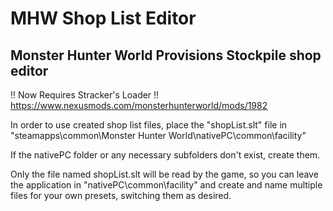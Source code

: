 # MHW Shop List Editor
Monster Hunter World Provisions Stockpile shop editor
-------------------------------------------------------
!! Now Requires Stracker's Loader !!
https://www.nexusmods.com/monsterhunterworld/mods/1982

In order to use created shop list files, place the "shopList.slt" file in "steamapps\common\Monster Hunter World\nativePC\common\facility" 

If the nativePC folder or any necessary subfolders don't exist, create them.  
  
Only the file named shopList.slt will be read by the game, so you can leave the application in "nativePC\common\facility" and create and name multiple files for your own presets, switching them as desired.
